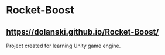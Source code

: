 # Rocket-Boost
## https://dolanski.github.io/Rocket-Boost/
 Project created for learning Unity game engine.
